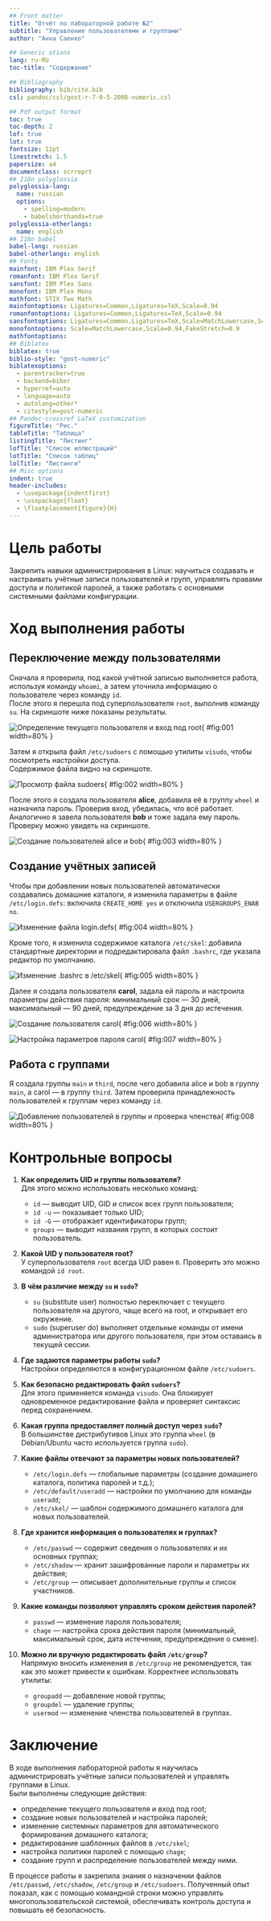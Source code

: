 ```yaml
---
## Front matter
title: "Отчёт по лабораторной работе №2"
subtitle: "Управление пользователями и группами"
author: "Анна Саенко"

## Generic otions
lang: ru-RU
toc-title: "Содержание"

## Bibliography
bibliography: bib/cite.bib
csl: pandoc/csl/gost-r-7-0-5-2008-numeric.csl

## Pdf output format
toc: true
toc-depth: 2
lof: true
lot: true
fontsize: 12pt
linestretch: 1.5
papersize: a4
documentclass: scrreprt
## I18n polyglossia
polyglossia-lang:
  name: russian
  options:
    - spelling=modern
    - babelshorthands=true
polyglossia-otherlangs:
  name: english
## I18n babel
babel-lang: russian
babel-otherlangs: english
## Fonts
mainfont: IBM Plex Serif
romanfont: IBM Plex Serif
sansfont: IBM Plex Sans
monofont: IBM Plex Mono
mathfont: STIX Two Math
mainfontoptions: Ligatures=Common,Ligatures=TeX,Scale=0.94
romanfontoptions: Ligatures=Common,Ligatures=TeX,Scale=0.94
sansfontoptions: Ligatures=Common,Ligatures=TeX,Scale=MatchLowercase,Scale=0.94
monofontoptions: Scale=MatchLowercase,Scale=0.94,FakeStretch=0.9
mathfontoptions:
## Biblatex
biblatex: true
biblio-style: "gost-numeric"
biblatexoptions:
  - parentracker=true
  - backend=biber
  - hyperref=auto
  - language=auto
  - autolang=other*
  - citestyle=gost-numeric
## Pandoc-crossref LaTeX customization
figureTitle: "Рис."
tableTitle: "Таблица"
listingTitle: "Листинг"
lofTitle: "Список иллюстраций"
lotTitle: "Список таблиц"
lolTitle: "Листинги"
## Misc options
indent: true
header-includes:
  - \usepackage{indentfirst}
  - \usepackage{float}
  - \floatplacement{figure}{H}
---
```


# Цель работы  

Закрепить навыки администрирования в Linux: научиться создавать и настраивать учётные записи пользователей и групп, управлять правами доступа и политикой паролей, а также работать с основными системными файлами конфигурации.  

# Ход выполнения работы  

## Переключение между пользователями  

Сначала я проверила, под какой учётной записью выполняется работа, используя команду `whoami`, а затем уточнила информацию о пользователе через команду `id`.  
После этого я перешла под суперпользователя `root`, выполнив команду `su`. На скриншоте ниже показаны результаты.  

![Определение текущего пользователя и вход под root](Screenshot_1.png){ #fig:001 width=80% }  

Затем я открыла файл `/etc/sudoers` с помощью утилиты `visudo`, чтобы посмотреть настройки доступа.  
Содержимое файла видно на скриншоте.  

![Просмотр файла sudoers](Screenshot_2.png){ #fig:002 width=80% }  

После этого я создала пользователя **alice**, добавила её в группу `wheel` и назначила пароль. Проверив вход, убедилась, что всё работает.  
Аналогично я завела пользователя **bob** и тоже задала ему пароль. Проверку можно увидеть на скриншоте.  

![Создание пользователей alice и bob](Screenshot_3.png){ #fig:003 width=80% }  

## Создание учётных записей  

Чтобы при добавлении новых пользователей автоматически создавались домашние каталоги, я изменила параметры в файле `/etc/login.defs`: включила `CREATE_HOME yes` и отключила `USERGROUPS_ENAB no`.  

![Изменение файла login.defs](Screenshot_4.png){ #fig:004 width=80% }  

Кроме того, я изменила содержимое каталога `/etc/skel`: добавила стандартные директории и подредактировала файл `.bashrc`, где указала редактор по умолчанию.  

![Изменение .bashrc в /etc/skel](Screenshot_5.png){ #fig:005 width=80% }  

Далее я создала пользователя **carol**, задала ей пароль и настроила параметры действия пароля: минимальный срок — 30 дней, максимальный — 90 дней, предупреждение за 3 дня до истечения.  

![Создание пользователя carol](Screenshot_6.png){ #fig:006 width=80% }  

![Настройка параметров пароля carol](Screenshot_7.png){ #fig:007 width=80% }  

## Работа с группами  

Я создала группы `main` и `third`, после чего добавила alice и bob в группу `main`, а carol — в группу `third`. Затем проверила принадлежность пользователей к группам через команду `id`.  

![Добавление пользователей в группы и проверка членства](Screenshot_8.png){ #fig:008 width=80% }  

# Контрольные вопросы  

1. **Как определить UID и группы пользователя?**  
   Для этого можно использовать несколько команд:  
   - `id` — выводит UID, GID и список всех групп пользователя;  
   - `id -u` — показывает только UID;  
   - `id -G` — отображает идентификаторы групп;  
   - `groups` — выводит названия групп, в которых состоит пользователь.  

2. **Какой UID у пользователя root?**  
   У суперпользователя `root` всегда UID равен `0`. Проверить это можно командой `id root`.  

3. **В чём различие между `su` и `sudo`?**  
   - `su` (substitute user) полностью переключает с текущего пользователя на другого, чаще всего на root, и открывает его окружение.  
   - `sudo` (superuser do) выполняет отдельные команды от имени администратора или другого пользователя, при этом оставаясь в текущей сессии.  

4. **Где задаются параметры работы `sudo`?**  
   Настройки определяются в конфигурационном файле `/etc/sudoers`.  

5. **Как безопасно редактировать файл `sudoers`?**  
   Для этого применяется команда `visudo`. Она блокирует одновременное редактирование файла и проверяет синтаксис перед сохранением.  

6. **Какая группа предоставляет полный доступ через `sudo`?**  
   В большинстве дистрибутивов Linux это группа `wheel` (в Debian/Ubuntu часто используется группа `sudo`).  

7. **Какие файлы отвечают за параметры новых пользователей?**  
   - `/etc/login.defs` — глобальные параметры (создание домашнего каталога, политика паролей и т.д.);  
   - `/etc/default/useradd` — настройки по умолчанию для команды `useradd`;  
   - `/etc/skel/` — шаблон содержимого домашнего каталога для новых пользователей.  

8. **Где хранится информация о пользователях и группах?**  
   - `/etc/passwd` — содержит сведения о пользователях и их основных группах;  
   - `/etc/shadow` — хранит зашифрованные пароли и параметры их действия;  
   - `/etc/group` — описывает дополнительные группы и список участников.  

9. **Какие команды позволяют управлять сроком действия паролей?**  
   - `passwd` — изменение пароля пользователя;  
   - `chage` — настройка срока действия пароля (минимальный, максимальный срок, дата истечения, предупреждение о смене).  

10. **Можно ли вручную редактировать файл `/etc/group`?**  
    Напрямую вносить изменения в `/etc/group` не рекомендуется, так как это может привести к ошибкам. Корректнее использовать утилиты:  
    - `groupadd` — добавление новой группы;  
    - `groupdel` — удаление группы;  
    - `usermod` — изменение членства пользователей в группах.  

# Заключение  

В ходе выполнения лабораторной работы я научилась администрировать учётные записи пользователей и управлять группами в Linux.  
Были выполнены следующие действия:  
- определение текущего пользователя и вход под root;  
- создание новых пользователей и настройка паролей;  
- изменение системных параметров для автоматического формирования домашнего каталога;  
- редактирование шаблонных файлов в `/etc/skel`;  
- настройка политики паролей с помощью `chage`;  
- создание групп и распределение пользователей между ними.  

В процессе работы я закрепила знания о назначении файлов `/etc/passwd`, `/etc/shadow`, `/etc/group` и `/etc/sudoers`. Полученный опыт показал, как с помощью командной строки можно управлять многопользовательской системой, обеспечивать контроль доступа и повышать её безопасность.  


